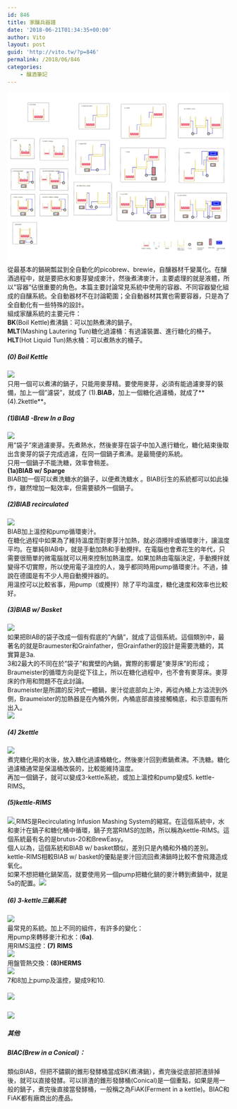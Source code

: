 ```yaml
---
id: 846
title: 家釀兵器譜
date: '2018-06-21T01:34:35+00:00'
author: Vito
layout: post
guid: 'http://vito.tw/?p=846'
permalink: /2018/06/846
categories:
    - 釀酒筆記
---
```


[![](/wp-content/uploads/2017/12/brew-system-2048x1583.jpg)](/wp-content/uploads/2017/12/brew-system.jpg)  
從最基本的鍋碗瓢盆到全自動化的picobrew、brewie，自釀器材千變萬化。在釀酒過程中，就是要把水和麥芽變成麥汁，然後煮沸麥汁，主要處理的就是液體，所以”容器”佔很重要的角色。本篇主要討論常見系統中使用的容器、不同容器變化組成的自釀系統。全自動器材不在討論範圍；全自動器材其實也需要容器，只是為了全自動化有一些特殊的設計。  
組成家釀系統的主要元件：  
**BK**(Boil Kettle)煮沸鍋：可以加熱煮沸的鍋子。  
**MLT**(Mashing Lautering Tun)糖化過濾桶：有過濾裝置、進行糖化的桶子。  
**HLT**(Hot Liquid Tun)熱水桶：可以煮熱水的桶子。

##### **(0) Boil Kettle**

[![](http://box2049.temp.domains/~vitotw/wp-content/uploads/2018/06/0.boilkettle.jpg)](/wp-content/uploads/2017/12/brew-system.jpg)  
只用一個可以煮沸的鍋子，只能用麥芽精。要使用麥芽，必須有能過濾麥芽的裝備，加上一個”濾袋”，就成了 (1).**BIAB**，加上一個糖化過濾桶，就成了**(4).2kettle**。

##### **(1)BIAB -Brew In a Bag**

[![](http://box2049.temp.domains/~vitotw/wp-content/uploads/2018/06/1.biab_.jpg)](/wp-content/uploads/2017/12/brew-system.jpg)  
用”袋子”來過濾麥芽。先煮熱水，然後麥芽在袋子中加入進行糖化，糖化結束後取出含麥芽的袋子完成過濾，在同一個鍋子煮沸。是最簡便的系統。  
只用一個鍋子不能洗糖，效率會稍差。  
**(1a)BIAB w/ Sparge**  
BIAB加一個可以煮洗糖水的鍋子，以便煮洗糖水 。BIAB衍生的系統都可以如此操作，雖然增加一點效率，但需要額外一個鍋子。

##### **(2)BIAB recirculated**

[![](http://box2049.temp.domains/~vitotw/wp-content/uploads/2018/06/2.biab-recirculated.jpg)](/wp-content/uploads/2017/12/brew-system.jpg)  
BIAB加上溫控和pump循環麥汁。  
在糖化過程中如果為了維持溫度而對麥芽汁加熱，就必須攪拌或循環麥汁，讓溫度平均。在單純BIAB中，就是手動加熱和手動攪拌。在電腦也會煮花生的年代，只需要很簡單的微電腦就可以用來控制加熱溫度。如果加熱由電腦決定，手動攪拌就變得不切實際，所以使用電子溫控的人，幾乎都同時用pump循環麥汁。不過，據說在德國是有不少人用自動攪拌器的。  
用溫控可以比較省事，用pump（或攪拌）除了平均溫度，糖化速度和效率也比較好。

##### **(3)BIAB w/ Basket**

[![](http://box2049.temp.domains/~vitotw/wp-content/uploads/2018/06/3.biab-w-basket.jpg)](/wp-content/uploads/2017/12/brew-system.jpg)  
如果把BIAB的袋子改成一個有假底的”內鍋”，就成了這個系統。這個類別中，最著名的就是Braumester和Grainfather，但Grainfather的設計是需要洗糖的，其實算是3a.  
3和2最大的不同在於”袋子”和實壁的內鍋，實際的影響是”麥芽床”的形成；Braumeister的循環方向是從下往上，所以在糖化過程中，也不會有麥芽床。麥芽床的作用和問題不在此討論。  
Braumeister是所謂的反沖式一體鍋，麥汁從底部向上沖，再從內桶上方溢流到外側，Braumeister的加熱器是在內桶外側，內桶底部直接接觸桶底，和示意圖有所出入。  
[![](http://box2049.temp.domains/~vitotw/wp-content/uploads/2018/06/braumeister.jpg)](/wp-content/uploads/2017/12/brew-system.jpg)

##### **(4) 2kettle**

[![](http://box2049.temp.domains/~vitotw/wp-content/uploads/2018/06/4.2kettle.jpg)](/wp-content/uploads/2017/12/brew-system.jpg)  
煮完糖化用的水後，放入糖化過濾桶糖化，然後麥汁回到煮鍋煮沸。不洗糖。糖化過濾桶通常是保溫桶改裝的，比較能維持溫度。  
再加一個鍋子，就可以變成3-kettle系統，或加上溫控和pump變成5. kettle-RIMS。

##### **(5)kettle-RIMS**

[![](http://box2049.temp.domains/~vitotw/wp-content/uploads/2018/06/5.kettle-rims.jpg) ](/wp-content/uploads/2017/12/brew-system.jpg)RIMS是Recirculating Infusion Mashing System的縮寫。在這個系統中，水和麥汁在鍋子和糖化桶中循環，鍋子充當RIMS的加熱，所以稱為kettle-RIMS。這個系統最有名的是brutus-20和BrewEasy。  
個人以為，這個系統和BIAB w/ basket類似，差別只是內桶和外桶的差別。kettle-RIMS相較BIAB w/ basket的優點是麥汁回流回煮沸鍋時比較不會飛濺造成氧化。  
如果不想把糖化鍋架高，就要使用另一個pump把糖化鍋的麥汁轉到煮鍋中，就是5a的配置。[![](http://box2049.temp.domains/~vitotw/wp-content/uploads/2018/06/5a.kettle-rims-pump.jpg)](/wp-content/uploads/2017/12/brew-system.jpg)



##### **(6) 3-kettle**三鍋系統

[![](http://box2049.temp.domains/~vitotw/wp-content/uploads/2018/06/6.3-kettle.jpg)](/wp-content/uploads/2017/12/brew-system.jpg)  
最常見的系統。加上不同的組件，有許多的變化：  
用pump來轉移麥汁和水：(**6a)**.  
用RIMS溫控：**(7) RIMS**  
[![](http://box2049.temp.domains/~vitotw/wp-content/uploads/2018/06/7.RIMS_.jpg)](/wp-content/uploads/2017/12/brew-system.jpg)  
用盤管熱交換：**(8)HERMS**  
![](http://box2049.temp.domains/~vitotw/wp-content/uploads/2018/06/8.HERMS_.jpg)  
7和8加上pump及溫控，變成9和10.

##### [![](http://box2049.temp.domains/~vitotw/wp-content/uploads/2018/06/9.RIMS-auto.jpg)](/wp-content/uploads/2017/12/brew-system.jpg)

[![](http://box2049.temp.domains/~vitotw/wp-content/uploads/2018/06/10.HERMS-Auto.jpg)](/wp-content/uploads/2017/12/brew-system.jpg)

##### 其他

##### BIAC(Brew in a Conical)：

類似BIAB，但把不鏽鋼的錐形發酵桶當成BK(煮沸鍋），煮完後從底部把渣排掉後，就可以直接發酵。可以排渣的錐形發酵桶(Conical)是一個重點，如果是用一般的鍋子，煮完後直接當發酵桶，一般稱之為FiAK(Ferment in a kettle)。BIAC和FiAK都有廠商出的產品。